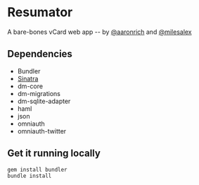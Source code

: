 # Resumator
A bare-bones vCard web app -- by [@aaronrich](https://github.com/aaronrich) and [@milesalex](https://github.com/milesalex)

## Dependencies
- Bundler
- [Sinatra](http://www.sinatrarb.com/)
- dm-core
- dm-migrations
- dm-sqlite-adapter
- haml
- json
- omniauth
- omniauth-twitter

## Get it running locally
	gem install bundler
	bundle install
